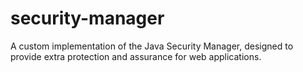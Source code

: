security-manager
================

A custom implementation of the Java Security Manager, designed to provide extra protection and assurance for web applications.
